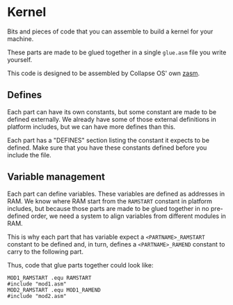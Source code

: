 # Kernel

Bits and pieces of code that you can assemble to build a kernel for your
machine.

These parts are made to be glued together in a single `glue.asm` file you write
yourself.

This code is designed to be assembled by Collapse OS' own [zasm][zasm].

## Defines

Each part can have its own constants, but some constant are made to be defined
externally. We already have some of those external definitions in platform
includes, but we can have more defines than this.

Each part has a "DEFINES" section listing the constant it expects to be defined.
Make sure that you have these constants defined before you include the file.

## Variable management

Each part can define variables. These variables are defined as addresses in
RAM. We know where RAM start from the `RAMSTART` constant in platform includes,
but because those parts are made to be glued together in no pre-defined order,
we need a system to align variables from different modules in RAM.

This is why each part that has variable expect a `<PARTNAME>_RAMSTART`
constant to be defined and, in turn, defines a `<PARTNAME>_RAMEND` constant to
carry to the following part.

Thus, code that glue parts together could look like:

    MOD1_RAMSTART .equ RAMSTART
    #include "mod1.asm"
    MOD2_RAMSTART .equ MOD1_RAMEND
    #include "mod2.asm"

[zasm]: ../apps/zasm/README.md

